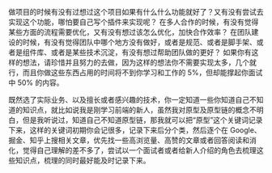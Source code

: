 做项目的时候有没有过想过这个项目如果有什么什么功能就好了？又有没有尝试去实现这个功能，哪怕要自己写个插件来实现呢？
在多人合作的时候，有没有觉得某些方面的流程需要优化，又有没有想过该怎么优化，加快合作效率？
在团队建设的时候，有没有觉得团队中哪个地方没有做好，或者是规范、或者是脚手架、或者是组件库、或者是某些技术沉淀，有没有想过帮助团队做的更好？
如果你有这样的想法，请珍惜并且努力的去做，因为这样的想法你不需要实现太多，几个就行，而且你做这些东西占用的时间将不到你学习和工作的 5%，但却能撑起你面试中 50% 的内容。


既然选了实际业务、以及擅长或者感兴趣的技术，你一定知道一些你知道自己不知道的知识点，就比如说我是刚学习前端的新人，虽然我对原型及原型链的概念不明白，但是我听说过，知道自己不知道原型链，那我就可以把“原型”这个关键词记录下来，这样的关键词初期你会记很多，记录下来后分个类，然后逐个在 Google、掘金、知乎上搜相关文章，优先找一些高浏览量、高赞的文章或者回答阅读和消化，觉得自己理解的差不多了，尝试以一个面试者或者给新人介绍的角色去梳理这些知识点，梳理的同时最好能及时记录下来。